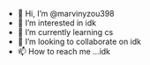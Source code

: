 - 👋 Hi, I’m @marvinyzou398
- 👀 I’m interested in idk
- 🌱 I’m currently learning cs
- 💞️ I’m looking to collaborate on idk
- 📫 How to reach me ...idk

<!---
marvinyzou398/marvinyzou398 is a ✨ special ✨ repository because its `README.md` (this file) appears on your GitHub profile.
You can click the Preview link to take a look at your changes.
--->
